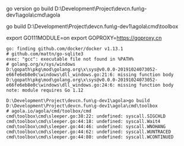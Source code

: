 go version
go build D:\Development\Project\devcn.fun\g-dev1\agola\cmd\agola

go build D:\Development\Project\devcn.fun\g-dev1\agola\cmd\toolbox

export GO111MODULE=on
export GOPROXY=https://goproxy.cn


```
go: finding github.com/docker/docker v1.13.1
# github.com/mattn/go-sqlite3
exec: "gcc": executable file not found in %PATH%
# golang.org/x/sys/windows
D:\gopath\pkg\mod\golang.org\x\sys@v0.0.0-20191024073052-e66fe6eb8e0c\windows\dll_windows.go:21:6: missing function body
D:\gopath\pkg\mod\golang.org\x\sys@v0.0.0-20191024073052-e66fe6eb8e0c\windows\dll_windows.go:24:6: missing function body
note: module requires Go 1.12
```

```
D:\Development\Project\devcn.fun\g-dev1\agola>go build D:\Development\Project\devcn.fun\g-dev1\agola\cmd\toolbox
# agola.io/agola/cmd/toolbox/cmd
cmd\toolbox\cmd\sleeper.go:38:22: undefined: syscall.SIGCHLD
cmd\toolbox\cmd\sleeper.go:44:18: undefined: syscall.Wait4
cmd\toolbox\cmd\sleeper.go:44:46: undefined: syscall.WNOHANG
cmd\toolbox\cmd\sleeper.go:44:62: undefined: syscall.WUNTRACED
cmd\toolbox\cmd\sleeper.go:44:80: undefined: syscall.WCONTINUED
```